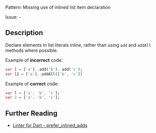 Pattern: Missing use of inlined list item declaration

Issue: -

## Description

Declare elements in list literals inline, rather than using `add` and `addAll` methods where possible.

Example of **incorrect** code:
```dart
var l = ['a']..add('b')..add('c');
var l2 = ['a']..addAll(['b', 'c'])
```

Example of **correct** code:
```dart
var l = ['a', 'b', 'c'];
var 2 = ['a', 'b', 'c'];
```

## Further Reading

* [Linter for Dart - prefer_inlined_adds](https://dart.dev/tools/linter-rules/prefer_inlined_adds)